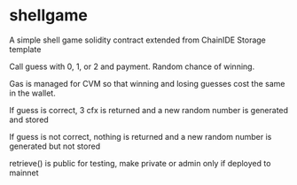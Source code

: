 # shellgame
A simple shell game solidity contract extended from ChainIDE Storage template

Call guess with 0, 1, or 2 and payment. Random chance of winning. 

Gas is managed for CVM so that winning and losing guesses cost the same in the wallet.

If guess is correct, 3 cfx is returned and a new random number is generated and stored

If guess is not correct, nothing is returned and a new random number is generated but not stored

retrieve() is public for testing, make private or admin only if deployed to mainnet
